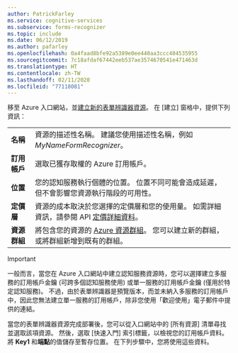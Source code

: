 ```yaml
---
author: PatrickFarley
ms.service: cognitive-services
ms.subservice: forms-recognizer
ms.topic: include
ms.date: 06/12/2019
ms.author: pafarley
ms.openlocfilehash: 0a4faad8bfe92a5389e0ee440aa3ccc404535955
ms.sourcegitcommit: 7c18afdaf67442eeb537ae3574670541e471463d
ms.translationtype: HT
ms.contentlocale: zh-TW
ms.lasthandoff: 02/11/2020
ms.locfileid: "77118081"
---
```

移至 Azure 入口網站，並[建立新的表單辨識器資源](https://ms.portal.azure.com/#create/Microsoft.CognitiveServicesFormRecognizer)。 在 [建立]  窗格中，提供下列資訊：

|    |    |
|--|--|
| **名稱** | 資源的描述性名稱。 建議您使用描述性名稱，例如 *MyNameFormRecognizer*。 |
| **訂用帳戶** | 選取已獲存取權的 Azure 訂用帳戶。 |
| **位置** | 您的認知服務執行個體的位置。 位置不同可能會造成延遲，但不會影響您資源執行階段的可用性。 |
| **定價層** | 資源的成本取決於您選擇的定價層和您的使用量。 如需詳細資訊，請參閱 API [定價詳細資料](https://azure.microsoft.com/pricing/details/cognitive-services/)。
| **資源群組** | 將包含您的資源的 [Azure 資源群組](https://docs.microsoft.com/azure/cloud-adoption-framework/govern/resource-consistency/resource-access-management#what-is-an-azure-resource-group)。 您可以建立新的群組，或將群組新增到既有的群組。 |

> [!IMPORTANT]
> 一般而言，當您在 Azure 入口網站中建立認知服務資源時，您可以選擇建立多服務的訂用帳戶金鑰 (可跨多個認知服務使用) 或單一服務的訂用帳戶金鑰 (僅用於特定認知服務)。 不過，由於表單辨識器是預覽版本，而並未納入多服務的訂用帳戶中，因此您無法建立單一服務的訂用帳戶，除非您使用「歡迎使用」電子郵件中提供的連結。

當您的表單辨識器資源完成部署後，您可以從入口網站中的 [所有資源]  清單尋找並選取該項資源。 然後，選取 [快速入門]  索引標籤，以檢視您的訂用帳戶資料。 將 **Key1** 和**端點**的值儲存至暫存位置。 在下列步驟中，您將使用這些資料。